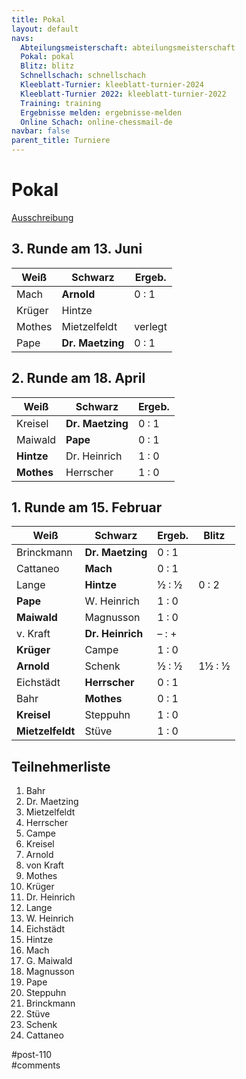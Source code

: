 ```yaml
---
title: Pokal 
layout: default
navs:
  Abteilungsmeisterschaft: abteilungsmeisterschaft
  Pokal: pokal
  Blitz: blitz
  Schnellschach: schnellschach
  Kleeblatt-Turnier: kleeblatt-turnier-2024
  Kleeblatt-Turnier 2022: kleeblatt-turnier-2022
  Training: training
  Ergebnisse melden: ergebnisse-melden
  Online Schach: online-chessmail-de
navbar: false
parent_title: Turniere
---
```

<div class="post-110 page type-page status-publish hentry" id="post-110">
<h1 class="entry-title">Pokal</h1>
<div class="entry-content">
<p><a href="https://www.narva-schach.de/wordpress/wp-content/uploads/2023/12/Pokal-2024.pdf">Ausschreibung</a></p>
<h2>3. Runde am 13. Juni</h2>
<table class="clean swiss footable" id="runde1">
<thead>
<tr>
<th>Weiß</th>
<th>Schwarz</th>
<th>Ergeb.</th>
</tr>
</thead>
<tbody>
<tr>
<td>Mach</td>
<td><strong>Arnold</strong></td>
<td>0 : 1</td>
</tr>
<tr>
<td>Krüger</td>
<td>Hintze</td>
<td></td>
</tr>
<tr>
<td>Mothes</td>
<td>Mietzelfeldt</td>
<td>verlegt</td>
</tr>
<tr>
<td>Pape</td>
<td><strong>Dr. Maetzing</strong></td>
<td>0 : 1</td>
</tr>
</tbody>
</table>
<h2>2. Runde am 18. April</h2>
<table class="clean swiss footable" id="runde1">
<thead>
<tr>
<th>Weiß</th>
<th>Schwarz</th>
<th>Ergeb.</th>
</tr>
</thead>
<tbody>
<tr>
<td>Kreisel</td>
<td><strong>Dr. Maetzing</strong></td>
<td>0 : 1</td>
</tr>
<tr>
<td>Maiwald</td>
<td><strong>Pape</strong></td>
<td>0 : 1</td>
</tr>
<tr>
<td><strong>Hintze</strong></td>
<td>Dr. Heinrich</td>
<td>1 : 0</td>
</tr>
<tr>
<td><strong>Mothes</strong></td>
<td>Herrscher</td>
<td>1 : 0</td>
</tr>
</tbody>
</table>
<h2>1. Runde am 15. Februar</h2>
<table class="clean swiss footable" id="runde1">
<thead>
<tr>
<th>Weiß</th>
<th>Schwarz</th>
<th>Ergeb.</th>
<th>Blitz</th>
</tr>
</thead>
<tbody>
<tr>
<td>Brinckmann</td>
<td><strong>Dr. Maetzing</strong></td>
<td>0 : 1</td>
</tr>
<tr>
<td>Cattaneo</td>
<td><strong>Mach</strong></td>
<td>0 : 1</td>
</tr>
<tr>
<td>Lange</td>
<td><strong>Hintze</strong></td>
<td>½ : ½</td>
<td>0 : 2</td>
</tr>
<tr>
<td><strong>Pape</strong></td>
<td>W. Heinrich</td>
<td>1 : 0</td>
</tr>
<tr>
<td><strong>Maiwald</strong></td>
<td>Magnusson</td>
<td>1 : 0</td>
</tr>
<tr>
<td>v. Kraft</td>
<td><strong>Dr. Heinrich</strong></td>
<td>– : +</td>
</tr>
<tr>
<td><strong>Krüger</strong></td>
<td>Campe</td>
<td>1 : 0</td>
</tr>
<tr>
<td><strong>Arnold</strong></td>
<td>Schenk</td>
<td>½ : ½</td>
<td>1½ : ½</td>
</tr>
<tr>
<td>Eichstädt</td>
<td><strong>Herrscher</strong></td>
<td>0 : 1</td>
</tr>
<tr>
<td>Bahr</td>
<td><strong>Mothes</strong></td>
<td>0 : 1</td>
</tr>
<tr>
<td><strong>Kreisel</strong></td>
<td>Steppuhn</td>
<td>1 : 0</td>
</tr>
<tr>
<td><strong>Mietzelfeldt</strong></td>
<td>Stüve</td>
<td>1 : 0</td>
</tr>
</tbody>
</table>
<h2>Teilnehmerliste</h2>
<ol>
<li>Bahr</li>
<li>Dr. Maetzing</li>
<li>Mietzelfeldt</li>
<li>Herrscher</li>
<li>Campe</li>
<li>Kreisel</li>
<li>Arnold</li>
<li>von Kraft</li>
<li>Mothes</li>
<li>Krüger</li>
<li>Dr. Heinrich</li>
<li>Lange</li>
<li>W. Heinrich</li>
<li>Eichstädt</li>
<li>Hintze</li>
<li>Mach</li>
<li>G. Maiwald</li>
<li>Magnusson</li>
<li>Pape</li>
<li>Steppuhn</li>
<li>Brinckmann</li>
<li>Stüve</li>
<li>Schenk</li>
<li>Cattaneo</li>
</ol>
</div><!-- .entry-content -->
</div> #post-110 
<div id="comments">
</div> #comments 
